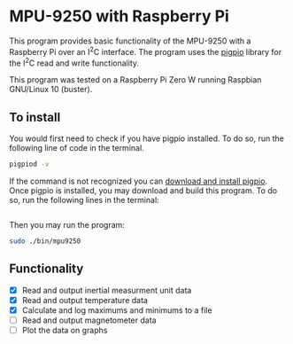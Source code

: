 # MPU-9250 with Raspberry Pi
This program provides basic functionality of the MPU-9250 with a Raspberry Pi over an I<sup>2</sup>C interface. The program uses the [pigpio](https://abyz.me.uk/rpi/pigpio/index.html) library for the I<sup>2</sup>C read and write functionality.
<p>This program was tested on a Raspberry Pi Zero W running Raspbian GNU/Linux 10 (buster).</p>

## To install
You would first need to check if you have pigpio installed. To do so, run the following line of code in the terminal.
```bash
pigpiod -v
```
If the command is not recognized you can [download and install pigpio](https://abyz.me.uk/rpi/pigpio/download.html).
Once pigpio is installed, you may download and build this program. To do so, run the following lines in the terminal:
```bash

```
Then you may run the program:
```bash
sudo ./bin/mpu9250
```

## Functionality
* [X] Read and output inertial measurment unit data
* [X] Read and output temperature data
* [X] Calculate and log maximums and minimums to a file
* [ ] Read and output magnetometer data
* [ ] Plot the data on graphs